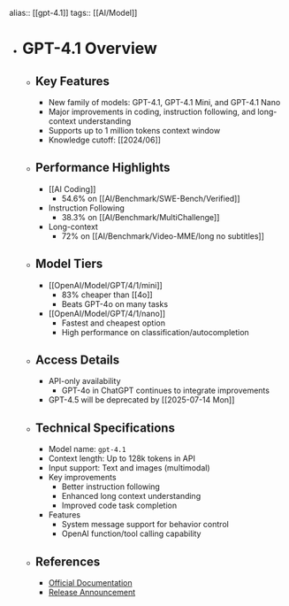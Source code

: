 alias:: [[gpt-4.1]]
tags:: [[AI/Model]]

- # GPT-4.1 Overview
	- ## Key Features
		- New family of models: GPT-4.1, GPT-4.1 Mini, and GPT-4.1 Nano
		- Major improvements in coding, instruction following, and long-context understanding
		- Supports up to 1 million tokens context window
		- Knowledge cutoff: [[2024/06]]
	- ## Performance Highlights
		- [[AI Coding]]
			- 54.6% on [[AI/Benchmark/SWE-Bench/Verified]]
		- Instruction Following
			- 38.3% on [[AI/Benchmark/MultiChallenge]]
		- Long-context
			- 72% on [[AI/Benchmark/Video-MME/long no subtitles]]
	- ## Model Tiers
		- [[OpenAI/Model/GPT/4/1/mini]]
			- 83% cheaper than [[4o]]
			- Beats GPT-4o on many tasks
		- [[OpenAI/Model/GPT/4/1/nano]]
			- Fastest and cheapest option
			- High performance on classification/autocompletion
	- ## Access Details
		- API-only availability
			- GPT-4o in ChatGPT continues to integrate improvements
		- GPT-4.5 will be deprecated by [[2025-07-14 Mon]]
	- ## Technical Specifications
		- Model name: `gpt-4.1`
		- Context length: Up to 128k tokens in API
		- Input support: Text and images (multimodal)
		- Key improvements
			- Better instruction following
			- Enhanced long context understanding
			- Improved code task completion
		- Features
			- System message support for behavior control
			- OpenAI function/tool calling capability
	- ## References
		- [Official Documentation](https://platform.openai.com/docs/models/gpt-4.1)
		- [Release Announcement](https://openai.com/index/gpt-4-1/)